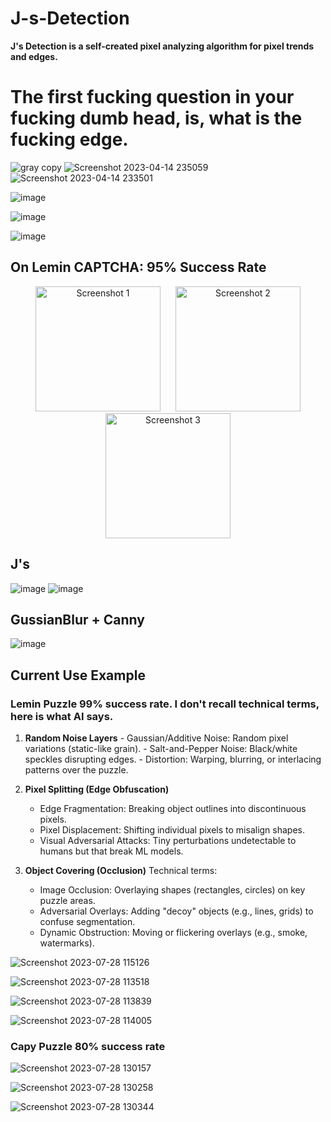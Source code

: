 # J-s-Detection
**J's Detection is a self-created pixel analyzing algorithm for pixel trends and edges.**

# The first fucking question in your fucking dumb head, is, what is the fucking edge.


![gray copy](https://github.com/user-attachments/assets/0786222a-3437-4b85-8363-ff487e023a29)
![Screenshot 2023-04-14 235059](https://github.com/user-attachments/assets/a7297b65-e7f3-472d-91b6-b385f4f0ec4b)
![Screenshot 2023-04-14 233501](https://github.com/user-attachments/assets/c659fb70-b9eb-4e54-b0c0-e1c3cebb1467)

![image](https://github.com/user-attachments/assets/1169d34b-8454-43ca-9a68-68f804b90634)

![image](https://github.com/user-attachments/assets/1867ccab-00ef-40f9-a9c7-87496b4ad7db)

![image](https://github.com/user-attachments/assets/f4fa9fa6-fa33-45f9-ac29-213be9ee4cc2)

## On Lemin CAPTCHA: 95% Success Rate
<p align="center">
  <img src="https://github.com/user-attachments/assets/38123bf6-259e-4c92-9269-99c015f6603f" width="200px" alt="Screenshot 1" style="display:inline-block; margin: 0 10px;">
  <img src="https://github.com/user-attachments/assets/7f24dafd-995c-4ed9-bb61-aba07c90eae8" width="200px" alt="Screenshot 2" style="display:inline-block; margin: 0 10px;">
  <img src="https://github.com/user-attachments/assets/8fad8aaa-7e52-47b2-a526-c24a3f88ad6b" width="200px" alt="Screenshot 3" style="display:inline-block; margin: 0 10px;">
</p>

## J's
![image](https://github.com/user-attachments/assets/60e76c2f-37e2-4247-a4e8-055337edf29e)
![image](https://github.com/user-attachments/assets/8213152c-a228-455e-820a-e3ac5d9796ef)

## GussianBlur + Canny
![image](https://github.com/user-attachments/assets/704ead93-7667-4176-b8e3-e873d7ef7b90)


## Current Use Example
### Lemin Puzzle 99% success rate. I don't recall technical terms, here is what AI says.
  1. **Random Noise Layers**
    - Gaussian/Additive Noise: Random pixel variations (static-like grain).
    - Salt-and-Pepper Noise: Black/white speckles disrupting edges.
    - Distortion: Warping, blurring, or interlacing patterns over the puzzle.
     
  2. **Pixel Splitting (Edge Obfuscation)**
     - Edge Fragmentation: Breaking object outlines into discontinuous pixels.
     - Pixel Displacement: Shifting individual pixels to misalign shapes.
     - Visual Adversarial Attacks: Tiny perturbations undetectable to humans but that break ML models.

  3. **Object Covering (Occlusion)**
     Technical terms:
     - Image Occlusion: Overlaying shapes (rectangles, circles) on key puzzle areas.
     - Adversarial Overlays: Adding "decoy" objects (e.g., lines, grids) to confuse segmentation.
     - Dynamic Obstruction: Moving or flickering overlays (e.g., smoke, watermarks).

![Screenshot 2023-07-28 115126](https://github.com/user-attachments/assets/38123bf6-259e-4c92-9269-99c015f6603f)

![Screenshot 2023-07-28 113518](https://github.com/user-attachments/assets/7f24dafd-995c-4ed9-bb61-aba07c90eae8)

![Screenshot 2023-07-28 113839](https://github.com/user-attachments/assets/8fad8aaa-7e52-47b2-a526-c24a3f88ad6b)

![Screenshot 2023-07-28 114005](https://github.com/user-attachments/assets/565d90a1-7fc0-498c-8e25-dcf9910d0e56)


### Capy Puzzle 80% success rate

![Screenshot 2023-07-28 130157](https://github.com/user-attachments/assets/8c34f456-e7fd-43c8-8a80-6a6a2cad6e65)

![Screenshot 2023-07-28 130258](https://github.com/user-attachments/assets/e7adc9c9-1688-4ff2-a612-1184c0d94e17)

![Screenshot 2023-07-28 130344](https://github.com/user-attachments/assets/41481b55-c97a-459c-80ef-7f5140136f41)


